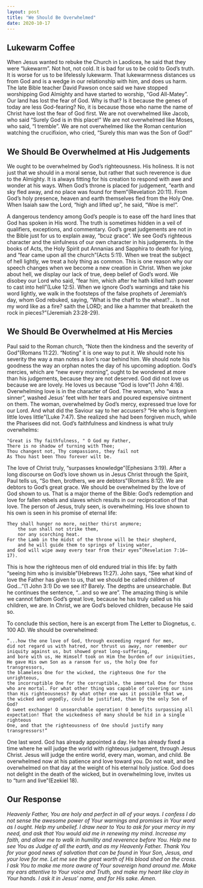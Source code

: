 ```yaml
---
layout: post
title: "We Should Be Overwhelmed"
date: 2020-10-17
---
```


## Lukewarm Coffee

When Jesus wanted to rebuke the Church in Laodicea, he said that they were “lukewarm”.
Not hot, not cold. It is bad for us to be cold to God’s truth.
It is worse for us to be lifelessly lukewarm. That lukewarmness distances us from God
and is a wedge in our relationship with him, and does us harm. The late Bible teacher
David Pawson once said we have stopped worshipping God Almighty and have started to worship,
“God All-Matey”. Our land has lost the fear of God. Why is that? Is it because the genes of today
are less God-fearing? No, it is because those who name the name of Christ have lost the fear
of God first. We are not overwhelmed like Jacob, who said “Surely God is in this place!”
We are not overwhelmed like Moses, who said, “I tremble”. We are not overwhelmed like the Roman
centurion watching the crucifixion, who cried, “Surely this man was the Son of God!”

## We Should Be Overwhelmed at His Judgements

We ought to be overwhelmed by God’s righteousness. His holiness. It is not just that we should in a moral sense, but rather that such reverence is due to the Almighty. It is always fitting for his creation to respond with awe and wonder at his ways. When God’s throne is placed for judgement, “earth and sky fled away, and no place was found for them”(Revelation 20:11). From God’s holy presence, heaven and earth themselves fled from the Holy One. When Isaiah saw the Lord, “high and lifted up”, he said, “Woe is me!”.

A dangerous tendency among God’s people is to ease off the hard lines that God has spoken in His word. The truth is sometimes hidden in a veil of qualifiers, exceptions, and commentary. God’s great judgements are not in the Bible just for us to explain away, “bcuz grace”. We see God’s righteous character and the sinfulness of our own character in his judgements. In the books of Acts, the Holy Spirit put Annanias and Sapphira to death for lying, and “fear came upon all the church”(Acts 5:11). When we treat the subject of hell lightly, we treat a holy thing as common. This is one reason why our speech changes when we become a new creation in Christ. When we joke about hell, we display our lack of true, deep belief of God’s word. We disobey our Lord who said, “fear him, which after he hath killed hath power to cast into hell”(Luke 12:5). When we ignore God’s warnings and take his word lightly, we walk in the footsteps of the false prophets of Jeremiah’s day, whom God rebuked, saying, “What is the chaff to the wheat?... Is not my word like as a fire? saith the LORD; and like a hammer that breaketh the rock in pieces?”(Jeremiah 23:28-29).

## We Should Be Overwhelmed at His Mercies

Paul said to the Roman church, “Note then the kindness and the severity of God”(Romans 11:22). “Noting” it is one way to put it. We should note his severity the way a man notes a lion's roar behind him. We should note his goodness the way an orphan notes the day of his upcoming adoption. God’s mercies, which are “new every morning”, ought to be wondered at more than his judgements, because they are not deserved. God did not love us because we are lovely. He loves us because “God is love”(1 John 4:16). Overwhelming love is in the character of God. The woman, who “was a sinner”, washed Jesus' feet with her tears and poured expensive ointment on them. The woman, overwhelmed by God’s mercy, expressed true love for our Lord. And what did the Saviour say to her accusers? “He who is forgiven little loves little”(Luke 7:47). She realized she had been forgiven much, while the Pharisees did not. God’s faithfulness and kindness is what truly overwhelms:

	"Great is Thy faithfulness, " O God my Father,
	There is no shadow of turning with Thee;
	Thou changest not, Thy compassions, they fail not
	As Thou hast been Thou forever wilt be.

The love of Christ truly, “surpasses knowledge”(Ephesians 3:19). After a long discourse on God’s love shown us in Jesus Christ through the Spirit, Paul tells us, “So then, brothers, we are debtors”(Romans 8:12). We are debtors to God’s great grace. We should be overwhelmed by the love of God shown to us. That is a major theme of the Bible: God’s redemption and love for fallen rebels and slaves which results in our reciprocation of that love. The person of Jesus, truly seen, is overwhelming. His love shown to his own is seen in his promise of eternal life:

    They shall hunger no more, neither thirst anymore;
        the sun shall not strike them,
        nor any scorching heat.
    For the Lamb in the midst of the throne will be their shepherd,
        and he will guide them to springs of living water,
    and God will wipe away every tear from their eyes”(Revelation 7:16–17).

This is how the righteous men of old endured trial in this life: by faith “seeing him who is invisible”(Hebrews 11:27). John says, “See what kind of love the Father has given to us, that we should be called children of God...”(1 John 3:1) Do we see it? Barely. The depths are unsearchable. But he continues the sentence, “...and so we are”. The amazing thing is while we cannot fathom God’s great love, because he has truly called us his children, we are. In Christ, we are God’s beloved children, because He said so.

To conclude this section, here is an excerpt from The Letter to Diognetus, c. 100 AD. We should be overwhelmed:

	“...how the one love of God, through exceeding regard for men,
	did not regard us with hatred, nor thrust us away, nor remember our
	iniquity against us, but showed great long-suffering,
	and bore with us, He Himself took on Him the burden of our iniquities,
	He gave His own Son as a ransom for us, the holy One for transgressors,
	the blameless One for the wicked, the righteous One for the unrighteous,
	the incorruptible One for the corruptible, the immortal One for those
	who are mortal. For what other thing was capable of covering our sins
	than His righteousness? By what other one was it possible that we,
	the wicked and ungodly, could be justified, than by the only Son of God?
	O sweet exchange! O unsearchable operation! O benefits surpassing all
	expectation! That the wickedness of many should be hid in a single righteous
	One, and that the righteousness of One should justify many transgressors!”

One last word. God has already appointed a day. He has already fixed a time where he will judge the world with righteous judgement, through Jesus Christ. Jesus will judge the entire world, every man, woman, and child. Be overwhelmed now at his patience and love toward you. Do not wait, and be overwhelmed on that day at the weight of his eternal holy justice. God does not delight in the death of the wicked, but in overwhelming love, invites us to “turn and live”(Ezekiel 18).

## Our Response

*Heavenly Father, You are holy and perfect in all of your ways. I confess I do not sense the awesome power of Your warnings and promises in Your word as I ought. Help my unbelief. I draw near to You to ask for your mercy in my need, and ask that You would aid me in renewing my mind. Increase my faith, and allow me to walk in humility and reverence before You. Help me to see You as Judge of all the earth, and as my Heavenly Father. Thank You for your good news of salvation that can be found in Your Son, Jesus, and your love for me. Let me see the great worth of His blood shed on the cross. I ask You to make me more aware of Your sovereign hand around me. Make my ears attentive to Your voice and Truth, and make my heart like clay in Your hands. I ask it in Jesus’ name, and for His sake. Amen.*
